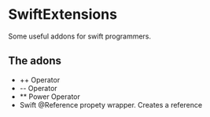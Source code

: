 # SwiftExtensions

Some useful addons for swift programmers.



## The adons
- ++ Operator
- -- Operator
- ** Power Operator
- Swift @Reference propety wrapper. Creates a reference
